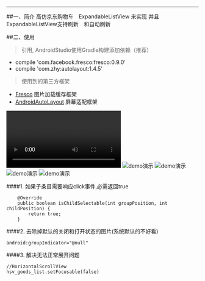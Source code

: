 ___
##一、简介
高仿京东购物车　ExpandableListView 来实现  并且ExpandableListView支持刷新　和自动刷新

##二、使用
> 引用, AndroidStudio使用Gradle构建添加依赖（推荐）
* compile 'com.facebook.fresco:fresco:0.9.0'
* compile 'com.zhy:autolayout:1.4.5'

> 使用到的第三方框架
* [Fresco](https://github.com/facebook/fresco)  图片加载缓存框架
* [AndroidAutoLayout](https://github.com/hongyangAndroid/AndroidAutoLayout)   屏幕适配框架


![demo演示](https://github.com/hexianqiao3755/ExpandableListViewExample/blob/master/iamge/WeChat_20171201143242.mp4)
![demo演示](https://github.com/chentao753951/ExpandableListViewExample-master/blob/master/iamge01/001.jpg)
![demo演示](https://github.com/chentao753951/ExpandableListViewExample-master/blob/master/iamge01/002.jpg)
![demo演示](https://github.com/chentao753951/ExpandableListViewExample-master/blob/master/iamge01/003.jpg)
![demo演示](https://github.com/chentao753951/ExpandableListViewExample-master/blob/master/iamge01/004.jpg)

####1. 如果子条目需要响应click事件,必需返回true
```
    @Override
    public boolean isChildSelectable(int groupPosition, int childPosition) {
        return true;
    }
```

####2.  去除掉默认的关闭和打开状态的图片(系统默认的不好看)
```
android:groupIndicator="@null"
```

####3.  解决无法正常展开问题
```
//HorizontalScrollView
hsv_goods_list.setFocusable(false)
```
